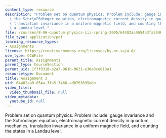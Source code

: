 ```yaml
---
content_type: resource
description: "Problem set on quantum physics. Problem include: gauge invariance and\
  \ the Schr\xF6dinger equation, electromagnetic current density in quantum mechanics,\
  \ translation invariance in a uniform magnetic field, and counting the states in\
  \ a Landau level."
file: /courses/8-06-quantum-physics-iii-spring-2005/64402aa9654a3fa53468ad0763095abb_ps3.pdf
file_type: application/pdf
learning_resource_types:
- Assignments
license: https://creativecommons.org/licenses/by-nc-sa/4.0/
ocw_type: OCWFile
parent_title: Assignments
parent_type: CourseSection
parent_uid: 1f3f9318-a2a3-961b-9631-e30a0ce813a1
resourcetype: Document
title: Assignment 3
uid: 64402aa9-654a-3fa5-3468-ad0763095abb
video_files:
  video_thumbnail_file: null
video_metadata:
  youtube_id: null
---
```

Problem set on quantum physics. Problem include: gauge invariance and the Schrödinger equation, electromagnetic current density in quantum mechanics, translation invariance in a uniform magnetic field, and counting the states in a Landau level.